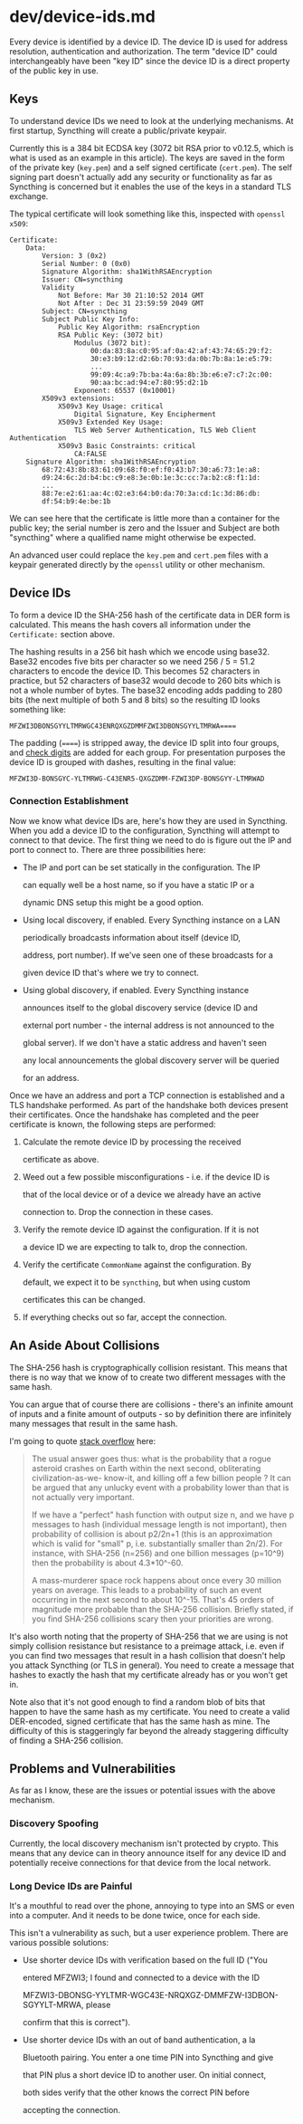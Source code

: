 # dev/device-ids.md

Every device is identified by a device ID. The device ID is used for address resolution, authentication and authorization. The term \"device ID\" could interchangeably have been \"key ID\" since the device ID is a direct property of the public key in use.

## Keys

To understand device IDs we need to look at the underlying mechanisms. At first startup, Syncthing will create a public/private keypair.

Currently this is a 384 bit ECDSA key \(3072 bit RSA prior to v0.12.5, which is what is used as an example in this article\). The keys are saved in the form of the private key \(`key.pem`\) and a self signed certificate \(`cert.pem`\). The self signing part doesn\'t actually add any security or functionality as far as Syncthing is concerned but it enables the use of the keys in a standard TLS exchange.

The typical certificate will look something like this, inspected with `openssl x509`:

```text
Certificate:
    Data:
        Version: 3 (0x2)
        Serial Number: 0 (0x0)
        Signature Algorithm: sha1WithRSAEncryption
        Issuer: CN=syncthing
        Validity
            Not Before: Mar 30 21:10:52 2014 GMT
            Not After : Dec 31 23:59:59 2049 GMT
        Subject: CN=syncthing
        Subject Public Key Info:
            Public Key Algorithm: rsaEncryption
            RSA Public Key: (3072 bit)
                Modulus (3072 bit):
                    00:da:83:8a:c0:95:af:0a:42:af:43:74:65:29:f2:
                    30:e3:b9:12:d2:6b:70:93:da:0b:7b:8a:1e:e5:79:
                    ...
                    99:09:4c:a9:7b:ba:4a:6a:8b:3b:e6:e7:c7:2c:00:
                    90:aa:bc:ad:94:e7:80:95:d2:1b
                Exponent: 65537 (0x10001)
        X509v3 extensions:
            X509v3 Key Usage: critical
                Digital Signature, Key Encipherment
            X509v3 Extended Key Usage:
                TLS Web Server Authentication, TLS Web Client Authentication
            X509v3 Basic Constraints: critical
                CA:FALSE
    Signature Algorithm: sha1WithRSAEncryption
        68:72:43:8b:83:61:09:68:f0:ef:f0:43:b7:30:a6:73:1e:a8:
        d9:24:6c:2d:b4:bc:c9:e8:3e:0b:1e:3c:cc:7a:b2:c8:f1:1d:
        ...
        88:7e:e2:61:aa:4c:02:e3:64:b0:da:70:3a:cd:1c:3d:86:db:
        df:54:b9:4e:be:1b
```

We can see here that the certificate is little more than a container for the public key; the serial number is zero and the Issuer and Subject are both \"syncthing\" where a qualified name might otherwise be expected.

An advanced user could replace the `key.pem` and `cert.pem` files with a keypair generated directly by the `openssl` utility or other mechanism.

## Device IDs

To form a device ID the SHA-256 hash of the certificate data in DER form is calculated. This means the hash covers all information under the `Certificate:` section above.

The hashing results in a 256 bit hash which we encode using base32. Base32 encodes five bits per character so we need 256 / 5 = 51.2 characters to encode the device ID. This becomes 52 characters in practice, but 52 characters of base32 would decode to 260 bits which is not a whole number of bytes. The base32 encoding adds padding to 280 bits \(the next multiple of both 5 and 8 bits\) so the resulting ID looks something like:

```text
MFZWI3DBONSGYYLTMRWGC43ENRQXGZDMMFZWI3DBONSGYYLTMRWA====
```

The padding \(`====`\) is stripped away, the device ID split into four groups, and [check digits](https://forum.syncthing.net/t/v0-9-0-new-node-id-format/478) are added for each group. For presentation purposes the device ID is grouped with dashes, resulting in the final value:

```text
MFZWI3D-BONSGYC-YLTMRWG-C43ENR5-QXGZDMM-FZWI3DP-BONSGYY-LTMRWAD
```

### Connection Establishment

Now we know what device IDs are, here\'s how they are used in Syncthing. When you add a device ID to the configuration, Syncthing will attempt to connect to that device. The first thing we need to do is figure out the IP and port to connect to. There are three possibilities here:

* The IP and port can be set statically in the configuration. The IP

  can equally well be a host name, so if you have a static IP or a

  dynamic DNS setup this might be a good option.

* Using local discovery, if enabled. Every Syncthing instance on a LAN

  periodically broadcasts information about itself \(device ID,

  address, port number\). If we\'ve seen one of these broadcasts for a

  given device ID that\'s where we try to connect.

* Using global discovery, if enabled. Every Syncthing instance

  announces itself to the global discovery service \(device ID and

  external port number - the internal address is not announced to the

  global server\). If we don\'t have a static address and haven\'t seen

  any local announcements the global discovery server will be queried

  for an address.

Once we have an address and port a TCP connection is established and a TLS handshake performed. As part of the handshake both devices present their certificates. Once the handshake has completed and the peer certificate is known, the following steps are performed:

1. Calculate the remote device ID by processing the received

   certificate as above.

2. Weed out a few possible misconfigurations - i.e. if the device ID is

   that of the local device or of a device we already have an active

   connection to. Drop the connection in these cases.

3. Verify the remote device ID against the configuration. If it is not

   a device ID we are expecting to talk to, drop the connection.

4. Verify the certificate `CommonName` against the configuration. By

   default, we expect it to be `syncthing`, but when using custom

   certificates this can be changed.

5. If everything checks out so far, accept the connection.

## An Aside About Collisions

The SHA-256 hash is cryptographically collision resistant. This means that there is no way that we know of to create two different messages with the same hash.

You can argue that of course there are collisions - there\'s an infinite amount of inputs and a finite amount of outputs - so by definition there are infinitely many messages that result in the same hash.

I\'m going to quote [stack overflow](https://stackoverflow.com/questions/4014090/is-it-safe-to-ignore-the-possibility-of-sha-collisions-in-practice) here:

> The usual answer goes thus: what is the probability that a rogue asteroid crashes on Earth within the next second, obliterating civilization-as-we- know-it, and killing off a few billion people ? It can be argued that any unlucky event with a probability lower than that is not actually very important.
>
> If we have a \"perfect\" hash function with output size n, and we have p messages to hash \(individual message length is not important\), then probability of collision is about p2/2n+1 \(this is an approximation which is valid for \"small\" p, i.e. substantially smaller than 2n/2\). For instance, with SHA-256 \(n=256\) and one billion messages \(p=10\^9\) then the probability is about 4.3\*10\^-60.
>
> A mass-murderer space rock happens about once every 30 million years on average. This leads to a probability of such an event occurring in the next second to about 10\^-15. That\'s 45 orders of magnitude more probable than the SHA-256 collision. Briefly stated, if you find SHA-256 collisions scary then your priorities are wrong.

It\'s also worth noting that the property of SHA-256 that we are using is not simply collision resistance but resistance to a preimage attack, i.e. even if you can find two messages that result in a hash collision that doesn\'t help you attack Syncthing \(or TLS in general\). You need to create a message that hashes to exactly the hash that my certificate already has or you won\'t get in.

Note also that it\'s not good enough to find a random blob of bits that happen to have the same hash as my certificate. You need to create a valid DER-encoded, signed certificate that has the same hash as mine. The difficulty of this is staggeringly far beyond the already staggering difficulty of finding a SHA-256 collision.

## Problems and Vulnerabilities

As far as I know, these are the issues or potential issues with the above mechanism.

### Discovery Spoofing

Currently, the local discovery mechanism isn\'t protected by crypto. This means that any device can in theory announce itself for any device ID and potentially receive connections for that device from the local network.

### Long Device IDs are Painful

It\'s a mouthful to read over the phone, annoying to type into an SMS or even into a computer. And it needs to be done twice, once for each side.

This isn\'t a vulnerability as such, but a user experience problem. There are various possible solutions:

* Use shorter device IDs with verification based on the full ID \(\"You

  entered MFZWI3; I found and connected to a device with the ID

  MFZWI3-DBONSG-YYLTMR-WGC43E-NRQXGZ-DMMFZW-I3DBON-SGYYLT-MRWA, please

  confirm that this is correct\"\).

* Use shorter device IDs with an out of band authentication, a la

  Bluetooth pairing. You enter a one time PIN into Syncthing and give

  that PIN plus a short device ID to another user. On initial connect,

  both sides verify that the other knows the correct PIN before

  accepting the connection.

